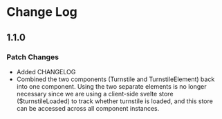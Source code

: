 # Change Log

## 1.1.0

### Patch Changes

- Added CHANGELOG
- Combined the two components (Turnstile and TurnstileElement) back into one component.  Using the two separate elements is no longer necessary since we are using a client-side svelte store ($turnstileLoaded) to track whether turnstile is loaded, and this store can be accessed across all component instances.
